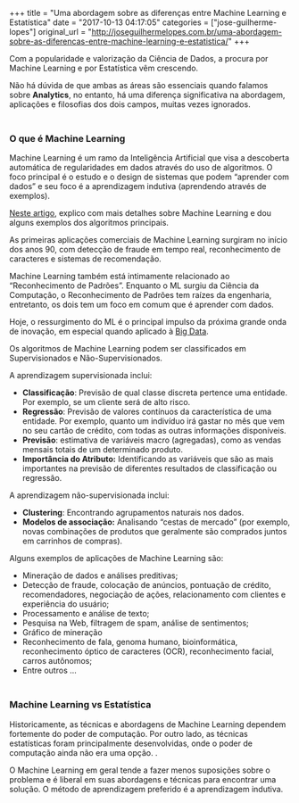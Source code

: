 +++
title = "Uma abordagem sobre as diferenças entre Machine Learning e Estatística"
date = "2017-10-13 04:17:05"
categories = ["jose-guilherme-lopes"]
original_url = "http://joseguilhermelopes.com.br/uma-abordagem-sobre-as-diferencas-entre-machine-learning-e-estatistica/"
+++

<p>
Com a popularidade e valorização da Ciência de Dados, a procura por
Machine Learning e por Estatística vêm crescendo.
</p>
<p>
Não há dúvida de que ambas as áreas são essenciais quando falamos sobre
<strong>Analytics</strong>, no entanto, há uma diferença significativa
na abordagem, aplicações e filosofias dos dois campos, muitas vezes
ignorados.
</p>
<h3>
<strong><br> O que é Machine Learning</strong>
</h3>
<p>
Machine Learning é um ramo da Inteligência Artificial que visa a
descoberta automática de regularidades em dados através do uso de
algoritmos. O foco principal é o estudo e o design de sistemas que podem
“aprender com dados” e seu foco é a aprendizagem indutiva (aprendendo
através de exemplos).
</p>
<p>
<a href="http://joseguilhermelopes.com.br/introducao-ao-machine-learning-e-seus-principais-algoritmos/">Neste
artigo</a>, explico com mais detalhes sobre Machine Learning e dou
alguns exemplos dos algoritmos principais.
</p>
<p>
As primeiras aplicações comerciais de Machine Learning surgiram no
início dos anos 90, com detecção de fraude em tempo real, reconhecimento
de caracteres e sistemas de recomendação.
</p>
<p>
Machine Learning também está intimamente relacionado ao “Reconhecimento
de Padrões”. Enquanto o ML surgiu da Ciência da Computação, o
Reconhecimento de Padrões tem raízes da engenharia, entretanto, os dois
tem um foco em comum que é aprender com dados.
</p>
<p>
Hoje, o ressurgimento do ML é o principal impulso da próxima grande onda
de inovação, em especial quando aplicado à
<a href="http://joseguilhermelopes.com.br/big-data-nao-se-trata-apenas-de-volume-de-dados/">Big
Data</a>.
</p>
<p>
Os algoritmos de Machine Learning podem ser classificados em
Supervisionados e Não-Supervisionados.
</p>
<p>
A aprendizagem supervisionada inclui:
</p>
<ul>
<li>
<strong>Classificação</strong>: Previsão de qual classe discreta
pertence uma entidade. Por exemplo, se um cliente será de alto risco.
</li>
<li>
<strong>Regressão</strong>: Previsão de valores contínuos da
característica de uma entidade. Por exemplo, quanto um indivíduo irá
gastar no mês que vem no seu cartão de crédito, com todas as outras
informações disponíveis.
</li>
<li>
<strong>Previsão</strong>: estimativa de variáveis macro (agregadas),
como as vendas mensais totais de um determinado produto.
</li>
<li>
<strong>Importância do Atributo:</strong> Identificando as variáveis que
são as mais importantes na previsão de diferentes resultados de
classificação ou regressão.
</li>
</ul>
<p>
A aprendizagem não-supervisionada inclui:
</p>
<ul>
<li>
<strong>Clustering</strong>: Encontrando agrupamentos naturais nos
dados.
</li>
<li>
<strong>Modelos de associação:</strong> Analisando “cestas de mercado”
(por exemplo, novas combinações de produtos que geralmente são comprados
juntos em carrinhos de compras).
</li>
</ul>
<p>
Alguns exemplos de aplicações de Machine Learning são:
</p>
<ul>
<li>
Mineração de dados e análises preditivas;
</li>
<li>
Detecção de fraude, colocação de anúncios, pontuação de crédito,
recomendadores, negociação de ações, relacionamento com clientes e
experiência do usuário;
</li>
<li>
Processamento e análise de texto;
</li>
<li>
Pesquisa na Web, filtragem de spam, análise de sentimentos;
</li>
<li>
Gráfico de mineração
</li>
<li>
Reconhecimento de fala, genoma humano, bioinformática, reconhecimento
óptico de caracteres (OCR), reconhecimento facial, carros autônomos;
</li>
<li>
Entre outros …
</li>
</ul>
<h3>
<strong><br> Machine Learning vs Estatística</strong>
</h3>
<p>
Historicamente, as técnicas e abordagens de Machine Learning dependem
fortemente do poder de computação. Por outro lado, as técnicas
estatísticas foram principalmente desenvolvidas, onde o poder de
computação ainda não era uma opção. .
</p>
<p>
O Machine Learning em geral tende a fazer menos suposições sobre o
problema e é liberal em suas abordagens e técnicas para encontrar uma
solução. O método de aprendizagem preferido é a aprendizagem indutiva.
</p>

